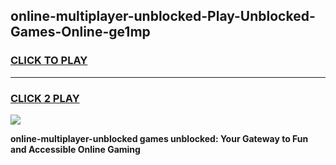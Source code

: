 
## online-multiplayer-unblocked-Play-Unblocked-Games-Online-ge1mp
<h3>
<a href="https://premium76.site?title=online-multiplayer-unblocked&ref=25A">CLICK TO PLAY</a></h3>
<hr>

<h3>
<a href="https://premium76.site?title=online-multiplayer-unblocked&ref=25A">CLICK 2 PLAY</a>
  
</h3>

<a href="https://premium76.site?title=online-multiplayer-unblocked&ref=25A"><img src="https://clearcache.store/games.png"></a>


**online-multiplayer-unblocked games unblocked: Your Gateway to Fun and Accessible Online Gaming**
